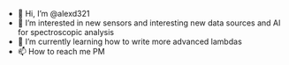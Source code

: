- 👋 Hi, I’m @alexd321
- 👀 I’m interested in new sensors and interesting new data sources and AI for spectroscopic analysis
- 🌱 I’m currently learning how to write more advanced lambdas
- 📫 How to reach me PM

<!---
alexd321/alexd321 is a ✨ special ✨ repository because its `README.md` (this file) appears on your GitHub profile.
You can click the Preview link to take a look at your changes.
--->
